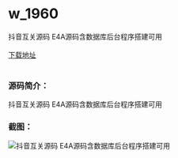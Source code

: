 # w_1960
抖音互关源码 E4A源码含数据库后台程序搭建可用
<br/></br>
[下载地址](https://www.uuid2.com/1960.html "下载地址")
<br/></br>
<h3>源码简介：</h3>
<p>抖音互关源码 E4A源码含数据库后台程序搭建可用<p>
<h3>截图：</h3>
<img src="https://www.uuid2.com/wp-content/uploads/img/202202/c4fda62868.png" alt="抖音互关源码 E4A源码含数据库后台程序搭建可用">
